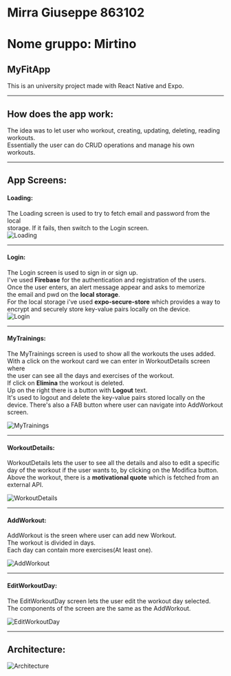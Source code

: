 # Mirra Giuseppe 863102
# Nome gruppo: Mirtino

## MyFitApp
This is an university project made with React Native and Expo.  

---
## How does the app work:
The idea was to let user who workout, creating, updating, deleting, reading workouts.  
Essentially the user can do CRUD operations and manage his own workouts.

---
## App Screens:
#### Loading:
The Loading screen is used to try to fetch email and password from the local  
storage. If it fails, then switch to the Login screen.  
![Loading](./screenshots/Loading.jpg)

---
#### Login:
The Login screen is used to sign in or sign up.  
I've used **Firebase** for the authentication and registration of the users.  
Once the user enters, an alert message appear and asks to memorize  
the email and pwd on the **local storage**.  
For the local storage i've used **expo-secure-store** which provides a way to  
encrypt and securely store key-value pairs locally on the device.  
![Login](./screenshots/Login.jpg)

---
#### MyTrainings:
The MyTrainings screen is used to show all the workouts the uses added.  
With a click on the workout card we can enter in WorkoutDetails screen where  
the user can see all the days and exercises of the workout.  
If click on **Elimina** the workout is deleted.  
Up on the right there is a button with **Logout** text.  
It's used to logout and delete the key-value pairs stored locally on the device.
There's also a FAB button where user can navigate into AddWorkout screen.

![MyTrainings](./screenshots/MyTrainings.jpg)

---
#### WorkoutDetails:
WorkoutDetails lets the user to see all the details and also to edit a specific   
day of the workout if the user wants to, by clicking on the Modifica button.
Above the workout, there is a **motivational quote** which is fetched from an external API.

![WorkoutDetails](./screenshots/WorkoutDetails.jpg)

----
#### AddWorkout:
AddWorkout is the sreen where user can add new Workout.  
The workout is divided in days.  
Each day can contain more exercises(At least one).  

![AddWorkout](./screenshots/AddWorkout.jpg)

---
#### EditWorkoutDay:
The EditWorkoutDay screen lets the user edit the workout day selected.  
The components of the screen are the same as the AddWorkout.

![EditWorkoutDay](./screenshots/EditWorkoutDay.jpg)

---

## Architecture:

![Architecture](./screenshots/MyFitAppArchitecture.png)